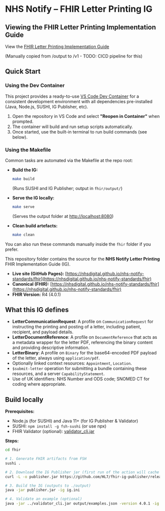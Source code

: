 
# NHS Notify – FHIR Letter Printing IG

## Viewing the FHIR Letter Printing Implementation Guide

View the [FHIR Letter Printing Implementation Guide](v1/index.html)

(Manually copied from /output to /v1 - TODO: CICD pipeline for this)

## Quick Start

### Using the Dev Container

This project provides a ready-to-use [VS Code Dev Container](https://code.visualstudio.com/docs/devcontainers/containers) for a consistent development environment with all dependencies pre-installed (Java, Node.js, SUSHI, IG Publisher, etc).

1. Open the repository in VS Code and select **"Reopen in Container"** when prompted.
2. The container will build and run setup scripts automatically.
3. Once started, use the built-in terminal to run build commands (see below).

### Using the Makefile


Common tasks are automated via the Makefile at the repo root:

- **Build the IG:**

	```sh
	make build
	```
	(Runs SUSHI and IG Publisher; output in `fhir/output/`)

- **Serve the IG locally:**

	```sh
	make serve
	```
	(Serves the output folder at [http://localhost:8080](http://localhost:8080))

- **Clean build artefacts:**

	```sh
	make clean
	```

You can also run these commands manually inside the `fhir` folder if you prefer.


This repository folder contains the source for the **NHS Notify Letter Printing** FHIR Implementation Guide (IG).

- **Live site (GitHub Pages):** [https://nhsdigital.github.io/nhs-notify-standards/fhir](https://nhsdigital.github.io/nhs-notify-standards/fhir)
- **Canonical (FHIR):** [https://nhsdigital.github.io/nhs-notify-standards/fhir](https://nhsdigital.github.io/nhs-notify-standards/fhir)
- **FHIR Version:** R4 (4.0.1)


## What this IG defines

- **LetterCommunicationRequest**: A profile on `CommunicationRequest` for instructing the printing and posting of a letter, including patient, recipient, and payload details.
- **LetterDocumentReference**: A profile on `DocumentReference` that acts as a metadata wrapper for the letter PDF, referencing the binary content and providing descriptive information.
- **LetterBinary**: A profile on `Binary` for the base64-encoded PDF payload of the letter, always using `application/pdf`.
- Optionally linked context resources: `Appointment`, `Location`.
- `$submit-letter` operation for submitting a bundle containing these resources, and a server `CapabilityStatement`.
- Use of UK identifiers: NHS Number and ODS code; SNOMED CT for coding where appropriate.


## Build locally

**Prerequisites:**

- Node.js (for SUSHI) and Java 11+ (for IG Publisher & Validator)
- SUSHI: `npm install -g fsh-sushi` (or use npx)
- FHIR Validator (optional): [validator_cli.jar](https://github.com/hapifhir/org.hl7.fhir.core/releases/latest/download/validator_cli.jar)

**Steps:**

```sh
cd fhir

# 1. Generate FHIR artifacts from FSH
sushi .

# 2. Download the IG Publisher jar (first run of the action will cache it; locally do:)
curl -L -o publisher.jar https://github.com/HL7/fhir-ig-publisher/releases/latest/download/org.hl7.fhir.publisher.jar

# 3. Build the IG (outputs to ./output)
java -jar publisher.jar -ig ig.ini

# 4. Validate an example (optional)
java -jar ../validator_cli.jar output/examples.json -version 4.0.1 -ig output/package.tgz
```
